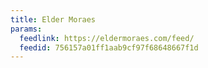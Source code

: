 ```yaml
---
title: Elder Moraes
params:
  feedlink: https://eldermoraes.com/feed/
  feedid: 756157a01ff1aab9cf97f68648667f1d
---
```

